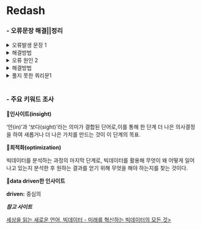 # Redash

### - 오류문장 해결||정리

<details> 
<summary>  오류발생 문장 1 </summary>
  
 Operand should contain 1 colums
- 서브쿼리 사용시 나타난 문장
- 컬럼 갯수가 동일하지 않아서 나타난다
</details>

<details>
  <summary> 해결방법 </summary>
  
  - row(1, 1) 와 같은 함수를 통해서 컬럼수를 일치시켜줘서 해결이 가능하다
</details>

<details>
  <summary>오류 원인 2</summary>
  
  - 오류 1055번
  - group by 절에 포함되지 않은 컬럼을 Select절에서 뽑아올 경우
  - 즉 집계되지 않은 칼럼을 select 절에서 뽑아오는 경우
  - 집계 되지 않은 칼럼을 `**nonaggregated column**` 이라 부른다
</details>

<details>
  <summary>해결방법</summary>
  
  - group by 절에 `**nonaggregated column**` 추가
  - 서버에서 임의로 집계하는 함수 ANY_VALUE() 사용 - 주의필요!
  - 참고 사이트 - [https://developyo.tistory.com/20](https://developyo.tistory.com/20)
</details>

<details> <summary> 풀지 못한 쿼리문1</br></br> </summary>
현재 재고 현황을 알기 위해 입고-판매수량 을 빼고 싶었다</br>
하지만 조인(left, right, inner)을 이용하면 (입고수량+판매수량)-판매수량 이라는 엉뚱한 결과가 나왔고</br>
UNION ALL 을 써도 각 두개의 select 문 결과가 나오지 않았다</br> 
많은 시간을 들였지만 아쉬운 결과를 가져가게 되어 힘들었다</br> </details>

### - 주요 키워드 조사

💐**인사이트(insight)**

‘안(in)’과 ‘보다(sight)’라는 의미가 결합된 단어로,이를 통해 한 단계 더 나은 의사결정을 하여 새롭거나 더 나은 가치를 만드는 것이 이 단계의 목표.

💐**최적화(optimization)**

빅데이터를 분석하는 과정의 마지막 단계로, 
빅데이터를 활용해 무엇이 왜 어떻게 일어나고 있는지 분석한 후 원하는 결과를 얻기 위해 무엇을 해야 하는지를 찾는 것이다.

💐**data driven한 인사이트**

**driven:** 중심의

***참고 사이트***

[세상을 읽는 새로운 언어, 빅데이터 - 미래를 혁신하는 빅데이터의 모든 것>](https://www.aladin.co.kr/shop/ebook/wPreviewViewer.aspx?itemid=207811694)
